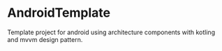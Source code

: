 # AndroidTemplate

Template project for android using architecture components with kotling and mvvm design pattern. 